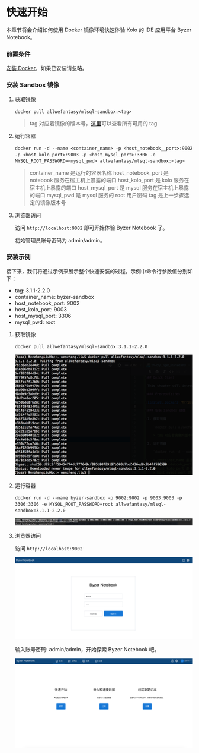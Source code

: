 # 快速开始

本章节将会介绍如何使用 Docker 镜像环境快速体验 Kolo 的 IDE 应用平台 Byzer Notebook。

### 前置条件

[安装 Docker](!https://www.docker.com/products/docker-desktop)，如果已安装请忽略。

### 安装 Sandbox 镜像

1. 获取镜像

   `docker pull allwefantasy/mlsql-sandbox:<tag>`

   > tag 对应着镜像的版本号，[这里](!https://hub.docker.com/r/allwefantasy/mlsql-sandbox/tags)可以查看所有可用的 tag

2. 运行容器

   `docker run -d --name <container_name> -p <host_notebook__port>:9002 -p <host_kolo_port>:9003 -p <host_mysql_port>:3306 -e MYSQL_ROOT_PASSWORD=<mysql_pwd> allwefantasy/mlsql-sandbox:<tag>`

   > container_name 是运行的容器名称
   > host_notebook_port 是 notebook 服务在宿主机上暴露的端口
   > host_kolo_port 是 kolo 服务在宿主机上暴露的端口
   > host_mysql_port 是 mysql 服务在宿主机上暴露的端口
   > mysql_pwd 是 mysql 服务的 root 用户密码
   > tag 是上一步骤选定的镜像版本号

3. 浏览器访问

   访问 `http://localhost:9002` 即可开始体验 Byzer Notebook 了。

   初始管理员账号密码为 admin/admin。

### 安装示例

接下来，我们将通过示例来展示整个快速安装的过程。示例中命令行参数值分别如下：

- tag: 3.1.1-2.2.0
- container_name: byzer-sandbox
- host_notebook_port: 9002
- host_kolo_port: 9003
- host_mysql_port: 3306
- mysql_pwd: root

1. 获取镜像

   `docker pull allwefantasy/mlsql-sandbox:3.1.1-2.2.0`

   <img src="/byzer-lang/zh-cn/introduction/images/fetch_sandbox_image.png" alt="fetch_image"/>

2. 运行容器

   `docker run -d --name byzer-sandbox -p 9002:9002 -p 9003:9003 -p 3306:3306 -e MYSQL_ROOT_PASSWORD=root allwefantasy/mlsql-sandbox:3.1.1-2.2.0`

   <img src="/byzer-lang/zh-cn/introduction/images/run_sandbox_container.png" alt="run_container"/>

3. 浏览器访问

   访问 `http://localhost:9002`


   <img src="/byzer-lang/zh-cn/introduction/images/visit_notebook.png" alt="visit_notebook"/>

   输入账号密码: admin/admin，开始探索 Byzer Notebook 吧。

   <img src="/byzer-lang/zh-cn/introduction/images/explore_notebook_cn.png" alt="explore_notebook"/>
   

